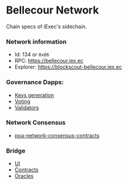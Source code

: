 # Bellecour Network

Chain specs of iExec's sidechain.  


### Network information
* Id: 134 or `0x86`
* RPC: https://bellecour.iex.ec
* Explorer: https://blockscout-bellecour.iex.ec

### Governance Dapps:
* [Keys generation](https://github.com/iExecBlockchainComputing/poa-dapps-keys-generation/tree/bellecour)
* [Voting](https://github.com/iExecBlockchainComputing/poa-dapps-voting/tree/bellecour)
* [Validators](https://github.com/iExecBlockchainComputing/poa-dapps-validators/tree/bellecour)

### Network Consensus
* [poa-network-consensus-contracts](https://github.com/iExecBlockchainComputing/poa-network-consensus-contracts/tree/bellecour)

### Bridge
* [UI](https://github.com/iExecBlockchainComputing/tokenbridge/tree/bellecour/ui)
* [Contracts](https://github.com/iExecBlockchainComputing/poa-bridge-contracts)
* [Oracles](https://github.com/iExecBlockchainComputing/tokenbridge/tree/bellecour/oracle)
